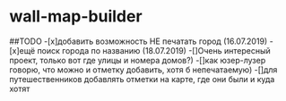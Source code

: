 # wall-map-builder
##TODO
-[x]добавить возможность НЕ печатать город (16.07.2019)
-[x]ещё поиск города по названию (18.07.2019)
-[]Очень интересный проект, только вот где улицы и номера домов?)
-[]как юзер-лузер говорю, что можно и отметку добавить, хотя б непечатаемую)
-[]для путешественников добавлять отметки на карте, где они были и куда хотят
